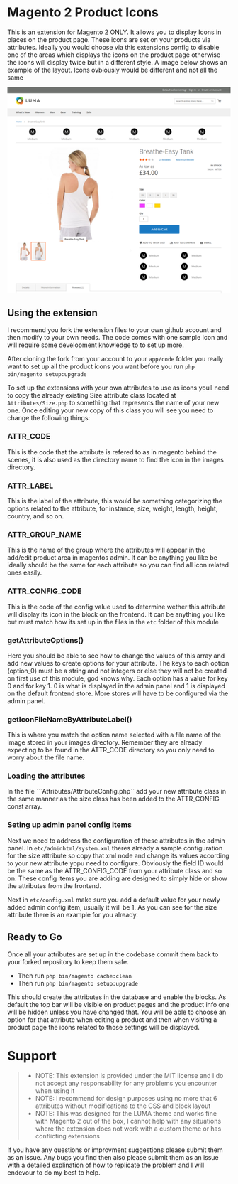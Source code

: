 # Magento 2 Product Icons

This is an extension for Magento 2 ONLY. It allows you to display Icons in places on the product page. These icons are set on your products via attributes. Ideally you would choose via this extensions config to disable one of the areas which displays the icons on the product page otherwise the icons will display twice but in a different style. A image below shows an example of the layout. Icons ovbiously would be different and not all the same

![Example Image](example.png)

## Using the extension

I recommend you fork the extension files to your own github account and then modify to your own needs. The code comes with one sample Icon and will require some development knowledge to to set up more.

After cloning the fork from your account to your ```app/code``` folder you really want to set up all the product icons you want before you run ```php bin/magento setup:upgrade```

To set up the extensions with your own attributes to use as icons youll need to copy the already existing Size attribute class located at ```Attributes/Size.php``` to something that represents the name of your new one. Once editing your new copy of this class you will see you need to change the following things:

### ATTR_CODE

This is the code that the attribute is refered to as in magento behind the scenes, it is also used as the directory name to find the icon in the images directory.

### ATTR_LABEL

This is the label of the attribute, this would be something categorizing the options related to the attribute, for instance, size, weight, length, height, country, and so on.

### ATTR_GROUP_NAME

This is the name of the group where the attributes will appear in the add/edit product area in magentos admin. It can be anything you like be ideally should be the same for each attribute so you can find all icon related ones easily.

### ATTR_CONFIG_CODE

This is the code of the config value used to determine wether this attribute will display its icon in the block on the frontend. It can be anything you like but must match how its set up in the files in the ```etc``` folder of this module

### getAttributeOptions()

Here you should be able to see how to change the values of this array and add new values to create options for your attribute. The keys to each option (option_0) must be a string and not integers or else they will not be created on first use of this module, god knows why. Each option has a value for key 0 and for key 1. 0 is what is displayed in the admin panel and 1 is displayed on the default frontend store. More stores will have to be configured via the admin panel.

### getIconFileNameByAttributeLabel()

This is where you match the option name selected with a file name of the image stored in your images directory. Remember they are already expecting to be found in the ATTR_CODE directory so you only need to worry about the file name.

### Loading the attributes

In the file ```Attributes/AttributeConfig.php`` add your new attribute class in the same manner as the size class has been added to the ATTR_CONFIG const array.

### Seting up admin panel config items

Next we need to address the configuration of these attributes in the admin panel. In ```etc/adminhtml/system.xml``` theres already a sample configuration for the size attribute so copy that xml node and change its values according to your new attribute yopu need to configure. Obviously the field ID would be the same as the ATTR_CONFIG_CODE from your attribute class and so on. These config items you are adding are designed to simply hide or show the attributes from the frontend.

Next in ```etc/config.xml``` make sure you add a default value for your newly added admin config item, usually it will be 1. As you can see for the size attribute there is an example for you already.

## Ready to Go

Once all your attributes are set up in the codebase commit them back to your forked repository to keep them safe.

- Then run ```php bin/magento cache:clean```
- Then run ```php bin/magento setup:upgrade```

This should create the attributes in the database and enable the blocks. As default the top bar will be visible on product pages and the product info one will be hidden unless you have changed that. You will be able to choose an option for that attribute when editing a product and then when visiting a product page the icons related to those settings will be displayed.

# Support

> - NOTE: This extension is provided under the MIT license and I do not accept any responsability for any problems you encounter when using it
> - NOTE: I recommend for design purposes using no more that 6 attributes without modifications to the CSS and block layout
> - NOTE: This was designed for the LUMA theme and works fine with Magento 2 out of the box, I cannot help with any situations where the extension does not work with a custom theme or has conflicting extensions

If you have any questions or improvment suggestions please submit them as an issue. Any bugs you find then also please submit them as an issue with a detailed explination of how to replicate the problem and I will endevour to do my best to help.